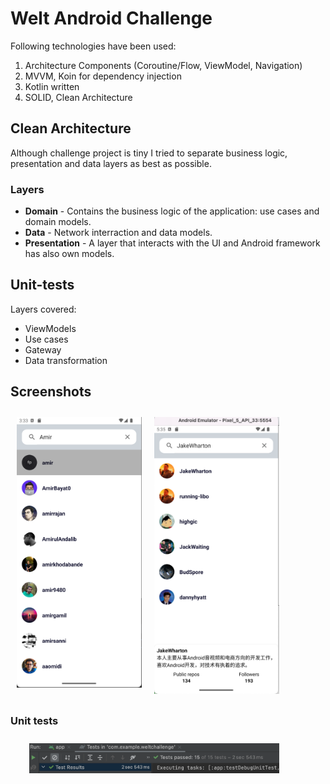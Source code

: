 # Welt Android Challenge

Following technologies have been used:
1. Architecture Components (Coroutine/Flow, ViewModel, Navigation)
2. MVVM, Koin for dependency injection
3. Kotlin written
4. SOLID, Clean Architecture

## Clean Architecture
Although challenge project is tiny I tried to separate business logic, presentation and data layers as best as possible.

### Layers
- **Domain** - Contains the business logic of the application: use cases and domain models.
- **Data** - Network interraction and data models.
- **Presentation** - A layer that interacts with the UI and Android framework has also own models. 

## Unit-tests
Layers covered:
- ViewModels
- Use cases
- Gateway
- Data transformation


## Screenshots
[<img src="/screenshots/list.png" align="left" width="200" hspace="10" vspace="10">](/screenshots/list.png)
[<img src="/screenshots/user_details.png" align="center" width="200" hspace="10" vspace="10">](/screenshots/user_details.png)

### Unit tests
[<img src="/screenshots/tests.png" align="left" width="400" hspace="30" vspace="10">](/screenshots/tests.png)

